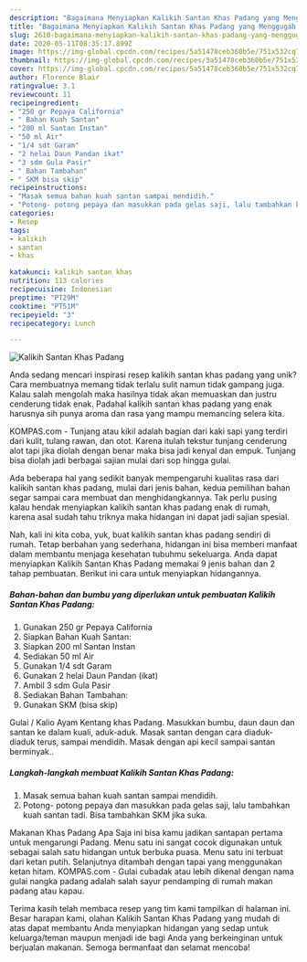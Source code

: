 ```yaml
---
description: "Bagaimana Menyiapkan Kalikih Santan Khas Padang yang Menggugah Selera"
title: "Bagaimana Menyiapkan Kalikih Santan Khas Padang yang Menggugah Selera"
slug: 2610-bagaimana-menyiapkan-kalikih-santan-khas-padang-yang-menggugah-selera
date: 2020-05-11T08:35:17.899Z
image: https://img-global.cpcdn.com/recipes/5a51478ceb360b5e/751x532cq70/kalikih-santan-khas-padang-foto-resep-utama.jpg
thumbnail: https://img-global.cpcdn.com/recipes/5a51478ceb360b5e/751x532cq70/kalikih-santan-khas-padang-foto-resep-utama.jpg
cover: https://img-global.cpcdn.com/recipes/5a51478ceb360b5e/751x532cq70/kalikih-santan-khas-padang-foto-resep-utama.jpg
author: Florence Blair
ratingvalue: 3.1
reviewcount: 11
recipeingredient:
- "250 gr Pepaya California"
- " Bahan Kuah Santan"
- "200 ml Santan Instan"
- "50 ml Air"
- "1/4 sdt Garam"
- "2 helai Daun Pandan ikat"
- "3 sdm Gula Pasir"
- " Bahan Tambahan"
- " SKM bisa skip"
recipeinstructions:
- "Masak semua bahan kuah santan sampai mendidih."
- "Potong- potong pepaya dan masukkan pada gelas saji, lalu tambahkan kuah santan tadi. Bisa tambahkan SKM jika suka."
categories:
- Resep
tags:
- kalikih
- santan
- khas

katakunci: kalikih santan khas 
nutrition: 113 calories
recipecuisine: Indonesian
preptime: "PT29M"
cooktime: "PT51M"
recipeyield: "3"
recipecategory: Lunch

---
```



![Kalikih Santan Khas Padang](https://img-global.cpcdn.com/recipes/5a51478ceb360b5e/751x532cq70/kalikih-santan-khas-padang-foto-resep-utama.jpg)

Anda sedang mencari inspirasi resep kalikih santan khas padang yang unik? Cara membuatnya memang tidak terlalu sulit namun tidak gampang juga. Kalau salah mengolah maka hasilnya tidak akan memuaskan dan justru cenderung tidak enak. Padahal kalikih santan khas padang yang enak harusnya sih punya aroma dan rasa yang mampu memancing selera kita.

KOMPAS.com - Tunjang atau kikil adalah bagian dari kaki sapi yang terdiri dari kulit, tulang rawan, dan otot. Karena itulah tekstur tunjang cenderung alot tapi jika diolah dengan benar maka bisa jadi kenyal dan empuk. Tunjang bisa diolah jadi berbagai sajian mulai dari sop hingga gulai.

Ada beberapa hal yang sedikit banyak mempengaruhi kualitas rasa dari kalikih santan khas padang, mulai dari jenis bahan, kedua pemilihan bahan segar sampai cara membuat dan menghidangkannya. Tak perlu pusing kalau hendak menyiapkan kalikih santan khas padang enak di rumah, karena asal sudah tahu triknya maka hidangan ini dapat jadi sajian spesial.


Nah, kali ini kita coba, yuk, buat kalikih santan khas padang sendiri di rumah. Tetap berbahan yang sederhana, hidangan ini bisa memberi manfaat dalam membantu menjaga kesehatan tubuhmu sekeluarga. Anda dapat menyiapkan Kalikih Santan Khas Padang memakai 9 jenis bahan dan 2 tahap pembuatan. Berikut ini cara untuk menyiapkan hidangannya.

<!--inarticleads1-->

##### Bahan-bahan dan bumbu yang diperlukan untuk pembuatan Kalikih Santan Khas Padang:

1. Gunakan 250 gr Pepaya California
1. Siapkan  Bahan Kuah Santan:
1. Siapkan 200 ml Santan Instan
1. Sediakan 50 ml Air
1. Gunakan 1/4 sdt Garam
1. Gunakan 2 helai Daun Pandan (ikat)
1. Ambil 3 sdm Gula Pasir
1. Sediakan  Bahan Tambahan:
1. Gunakan  SKM (bisa skip)


Gulai / Kalio Ayam Kentang khas Padang. Masukkan bumbu, daun daun dan santan ke dalam kuali, aduk-aduk. Masak santan dengan cara diaduk-diaduk terus, sampai mendidih. Masak dengan api kecil sampai santan berminyak.. 

<!--inarticleads2-->

##### Langkah-langkah membuat Kalikih Santan Khas Padang:

1. Masak semua bahan kuah santan sampai mendidih.
1. Potong- potong pepaya dan masukkan pada gelas saji, lalu tambahkan kuah santan tadi. Bisa tambahkan SKM jika suka.


Makanan Khas Padang Apa Saja ini bisa kamu jadikan santapan pertama untuk mengarungi Padang. Menu satu ini sangat cocok digunakan untuk sebagai salah satu hidangan untuk berbuka puasa. Menu satu ini terbuat dari ketan putih. Selanjutnya ditambah dengan tapai yang menggunakan ketan hitam. KOMPAS.com - Gulai cubadak atau lebih dikenal dengan nama gulai nangka padang adalah salah sayur pendamping di rumah makan padang atau kapau. 

Terima kasih telah membaca resep yang tim kami tampilkan di halaman ini. Besar harapan kami, olahan Kalikih Santan Khas Padang yang mudah di atas dapat membantu Anda menyiapkan hidangan yang sedap untuk keluarga/teman maupun menjadi ide bagi Anda yang berkeinginan untuk berjualan makanan. Semoga bermanfaat dan selamat mencoba!
